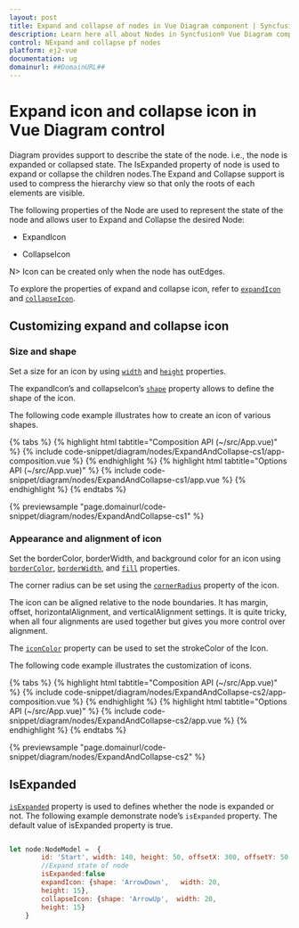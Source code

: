 ```yaml
---
layout: post
title: Expand and collapse of nodes in Vue Diagram component | Syncfusion®
description: Learn here all about Nodes in Syncfusion® Vue Diagram component of Syncfusion Essential® JS 2 and more.
control: NExpand and collapse pf nodes
platform: ej2-vue
documentation: ug
domainurl: ##DomainURL##
---
```


# Expand icon and collapse icon in Vue Diagram control

Diagram provides support to describe the state of the node. i.e., the node is expanded or collapsed state. The IsExpanded property of node is used to expand or collapse the children nodes.The Expand and Collapse support is used to compress the hierarchy view so that only the roots of each elements are visible.

The following properties of the Node are used to represent the state of the node and allows user to Expand and Collapse the desired Node:

* ExpandIcon

* CollapseIcon

N> Icon can be created only when the node has outEdges.

To explore the properties of expand and collapse icon, refer to [`expandIcon`](https://ej2.syncfusion.com/vue/documentation/api/diagram/node/#expandicon) and [`collapseIcon`](https://ej2.syncfusion.com/vue/documentation/api/diagram/node/#collapseicon).


## Customizing expand and collapse icon

### Size and shape

Set a size for an icon by using [`width`](https://ej2.syncfusion.com/vue/documentation/api/diagram/iconShapeModel/#width) and [`height`](https://ej2.syncfusion.com/vue/documentation/api/diagram/iconShapeModel/#height) properties.

The expandIcon’s and collapseIcon’s [`shape`](https://ej2.syncfusion.com/vue/documentation/api/diagram/iconShapeModel/#shape) property allows to define the shape of the icon.

The following code example illustrates how to create an icon of various shapes.

{% tabs %}
{% highlight html tabtitle="Composition API (~/src/App.vue)" %}
{% include code-snippet/diagram/nodes/ExpandAndCollapse-cs1/app-composition.vue %}
{% endhighlight %}
{% highlight html tabtitle="Options API (~/src/App.vue)" %}
{% include code-snippet/diagram/nodes/ExpandAndCollapse-cs1/app.vue %}
{% endhighlight %}
{% endtabs %}
        
{% previewsample "page.domainurl/code-snippet/diagram/nodes/ExpandAndCollapse-cs1" %}

### Appearance and alignment of icon

Set the borderColor, borderWidth, and background color for an icon using [`borderColor`](https://ej2.syncfusion.com/vue/documentation/api/diagram/iconShapeModel/#bordercolor), [`borderWidth`](https://ej2.syncfusion.com/vue/documentation/api/diagram/iconShapeModel/#borderwidth), and [`fill`](.https://ej2.syncfusion.com/vue/documentation/api/diagram/iconShapeModel/#fill) properties.

The corner radius can be set using the [`cornerRadius`](https://ej2.syncfusion.com/vue/documentation/api/diagram/iconShapeModel/#cornerradius) property of the icon.

The icon can be aligned relative to the node boundaries. It has margin, offset, horizontalAlignment, and verticalAlignment settings. It is quite tricky, when all four alignments are used together but gives you more control over alignment.

The [`iconColor`](https://ej2.syncfusion.com/vue/documentation/api/diagram/iconShapeModel/#iconcolor) property can be used to set the strokeColor of the Icon.

The following code example illustrates the customization of icons.

{% tabs %}
{% highlight html tabtitle="Composition API (~/src/App.vue)" %}
{% include code-snippet/diagram/nodes/ExpandAndCollapse-cs2/app-composition.vue %}
{% endhighlight %}
{% highlight html tabtitle="Options API (~/src/App.vue)" %}
{% include code-snippet/diagram/nodes/ExpandAndCollapse-cs2/app.vue %}
{% endhighlight %}
{% endtabs %}
        
{% previewsample "page.domainurl/code-snippet/diagram/nodes/ExpandAndCollapse-cs2" %}

## IsExpanded

[`isExpanded`](.https://ej2.syncfusion.com/vue/documentation/api/diagram/node/#isexpanded) property is used to defines whether the node is expanded or not. The following example demonstrate node’s `isExpanded` property. The default value of isExpanded property is true.

``` JavaScript

let node:NodeModel =  {
        id: 'Start', width: 140, height: 50, offsetX: 300, offsetY: 50,
        //Expand state of node
        isExpanded:false
        expandIcon: {shape: 'ArrowDown',   width: 20,
        height: 15},
        collapseIcon: {shape: 'ArrowUp',  width: 20,
        height: 15}
    }

```
